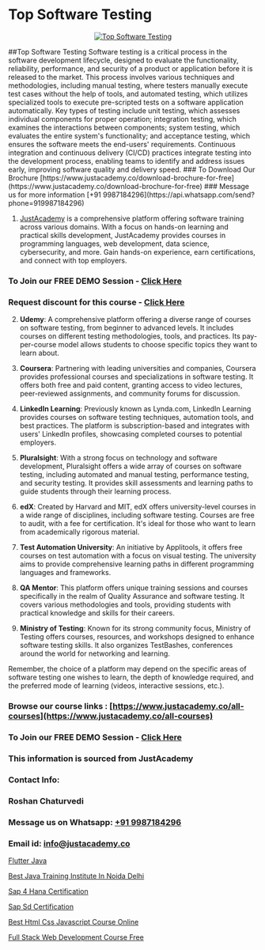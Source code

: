# Top Software Testing

<p align="center">
  <a href="https://justacademy.co/program-detail/software-testing">
    <img src="https://justacademy.co/storage2/program_images/1704700438.webp" alt="Top Software Testing">
  </a>
</p>
##Top Software Testing
Software testing is a critical process in the software development lifecycle, designed to evaluate the functionality, reliability, performance, and security of a product or application before it is released to the market. This process involves various techniques and methodologies, including manual testing, where testers manually execute test cases without the help of tools, and automated testing, which utilizes specialized tools to execute pre-scripted tests on a software application automatically. Key types of testing include unit testing, which assesses individual components for proper operation; integration testing, which examines the interactions between components; system testing, which evaluates the entire system's functionality; and acceptance testing, which ensures the software meets the end-users' requirements. Continuous integration and continuous delivery (CI/CD) practices integrate testing into the development process, enabling teams to identify and address issues early, improving software quality and delivery speed.
### To Download Our Brochure [https://www.justacademy.co/download-brochure-for-free](https://www.justacademy.co/download-brochure-for-free)
### Message us for more information [+91 9987184296](https://api.whatsapp.com/send?phone=919987184296)

1) [JustAcademy](https://justacademy.co) is a comprehensive platform offering software training across various domains. With a focus on hands-on learning and practical skills development, JustAcademy provides courses in programming languages, web development, data science, cybersecurity, and more. Gain hands-on experience, earn certifications, and connect with top employers.

### To Join our FREE DEMO Session - [Click Here](https://www.justacademy.co/register-for-course-demo/)
### Request discount for this course - [Click Here](https://justacademy.co/contact-us/)

2) **Udemy**: A comprehensive platform offering a diverse range of courses on software testing, from beginner to advanced levels. It includes courses on different testing methodologies, tools, and practices. Its pay-per-course model allows students to choose specific topics they want to learn about.

3) **Coursera**: Partnering with leading universities and companies, Coursera provides professional courses and specializations in software testing. It offers both free and paid content, granting access to video lectures, peer-reviewed assignments, and community forums for discussion.

4) **LinkedIn Learning**: Previously known as Lynda.com, LinkedIn Learning provides courses on software testing techniques, automation tools, and best practices. The platform is subscription-based and integrates with users' LinkedIn profiles, showcasing completed courses to potential employers.

5) **Pluralsight**: With a strong focus on technology and software development, Pluralsight offers a wide array of courses on software testing, including automated and manual testing, performance testing, and security testing. It provides skill assessments and learning paths to guide students through their learning process.

6) **edX**: Created by Harvard and MIT, edX offers university-level courses in a wide range of disciplines, including software testing. Courses are free to audit, with a fee for certification. It's ideal for those who want to learn from academically rigorous material.

7) **Test Automation University**: An initiative by Applitools, it offers free courses on test automation with a focus on visual testing. The university aims to provide comprehensive learning paths in different programming languages and frameworks.
   
8) **QA Mentor**: This platform offers unique training sessions and courses specifically in the realm of Quality Assurance and software testing. It covers various methodologies and tools, providing students with practical knowledge and skills for their careers.

9) **Ministry of Testing**: Known for its strong community focus, Ministry of Testing offers courses, resources, and workshops designed to enhance software testing skills. It also organizes TestBashes, conferences around the world for networking and learning.

Remember, the choice of a platform may depend on the specific areas of software testing one wishes to learn, the depth of knowledge required, and the preferred mode of learning (videos, interactive sessions, etc.).

### Browse our course links : [https://www.justacademy.co/all-courses](https://www.justacademy.co/all-courses) 
### To Join our FREE DEMO Session - [Click Here](https://www.justacademy.co/register-for-course-demo)


### This information is sourced from JustAcademy
### Contact Info:
### Roshan Chaturvedi
### Message us on Whatsapp: [+91 9987184296](https://api.whatsapp.com/send?phone=919987184296)
### Email id: [info@justacademy.co](mailto:info@justacademy.co)
                
[Flutter Java](https://www.linkedin.com/pulse/flutter-java-justacademy-hyderabad-fg7zc/)

[Best Java Training Institute In Noida Delhi](https://www.linkedin.com/pulse/best-java-training-institute-noida-delhi-justacademy-austin-yfnmf?trackingId=fAMijDrLKg4hgshFHXHTxQ%3D%3D&lipi=urn%3Ali%3Apage%3Ad_flagship3_company_admin%3BrhDqhIEPSEqTPBwm7X%2FbEg%3D%3D)

[Sap 4 Hana Certification](https://medium.com/@ranemanish460/sap-4-hana-certification-cb71d7173fd7)

[Sap Sd Certification](https://medium.com/@negishivu99/sap-sd-certification-14a4bb8833b9)

[Best Html Css Javascript Course Online](https://justacademyin.github.io/justacademy/best-html-css-javascript-course-online)

[Full Stack Web Development Course Free](https://justacademyin.github.io/justacademy/full-stack-web-development-course-free)

